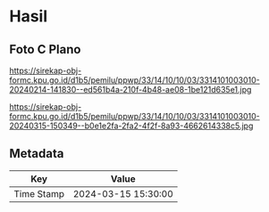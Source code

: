 # Hasil

## Foto C Plano

https://sirekap-obj-formc.kpu.go.id/d1b5/pemilu/ppwp/33/14/10/10/03/3314101003010-20240214-141830--ed561b4a-210f-4b48-ae08-1be121d635e1.jpg

https://sirekap-obj-formc.kpu.go.id/d1b5/pemilu/ppwp/33/14/10/10/03/3314101003010-20240315-150349--b0e1e2fa-2fa2-4f2f-8a93-4662614338c5.jpg


## Metadata

| Key        | Value               |
| ---------- | ------------------- |
| Time Stamp | 2024-03-15 15:30:00 |



